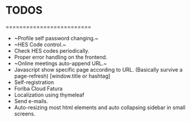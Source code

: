 # TODOS
=========================
* ~Profile self password changing.~
* ~HES Code control.~
* Check HES codes periodically.
* Proper error handling on the frontend.
* ~Online meetings auto-append URL.~
* Javascript show specific page according to URL. (Basically survive a page-refresh) [window.title or hashtag]
* Self-registration
* Foriba Cloud Fatura
* Localization using thymeleaf
* Send e-mails.
* Auto-resizing most html elements and auto collapsing sidebar in small screens.

